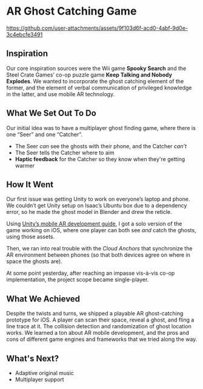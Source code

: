 # AR Ghost Catching Game

https://github.com/user-attachments/assets/9f103d6f-acd0-4abf-9d0e-3c4ebcfe3491

## Inspiration

Our core inspiration sources were the Wii game **Spooky Search** and the Steel Crate Games’ co-op puzzle game **Keep Talking and Nobody Explodes**. We wanted to incorporate the ghost catching element of the former, and the element of verbal communication of privileged knowledge in the latter, and use mobile AR technology.

## What We Set Out To Do

Our initial idea was to have a multiplayer ghost finding game, where there is one “Seer” and one “Catcher”. 

* The Seer *can* see the ghosts with their phone, and the Catcher *can’t*
* The Seer tells the Catcher where to aim
* **Haptic feedback** for the Catcher so they know when they're getting warmer

## How It Went

Our first issue was getting Unity to work on everyone’s laptop and phone. We couldn’t get Unity setup on Isaac’s Ubuntu box due to a dependency error, so he made the ghost model in Blender and drew the reticle.

Using [Unity’s mobile AR development guide](​​https://learn.unity.com/pathway/mobile-ar-development), I got a solo version of the game working on iOS, where one player can both see *and* catch the ghosts, using those assets.

Then, we ran into real trouble with the *Cloud Anchors* that synchronize the AR environment between phones (so that both devices agree on where in space the ghosts are). 

At some point yesterday, after reaching an impasse vis-à-vis co-op implementation, the project scope became single-player.

## What We Achieved

Despite the twists and turns, we shipped a playable AR ghost-catching prototype for iOS. A player can scan their space, reveal a ghost, and fling a line trace at it. The collision detection and randomization of ghost location works. We learned a ton about AR mobile development, and the pros and cons of different game engines and frameworks that we tried along the way.

## What's Next?
* Adaptive original music
* Multiplayer support
